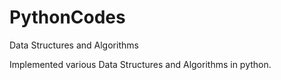 # PythonCodes
Data Structures and Algorithms

Implemented various Data Structures and Algorithms in python.

